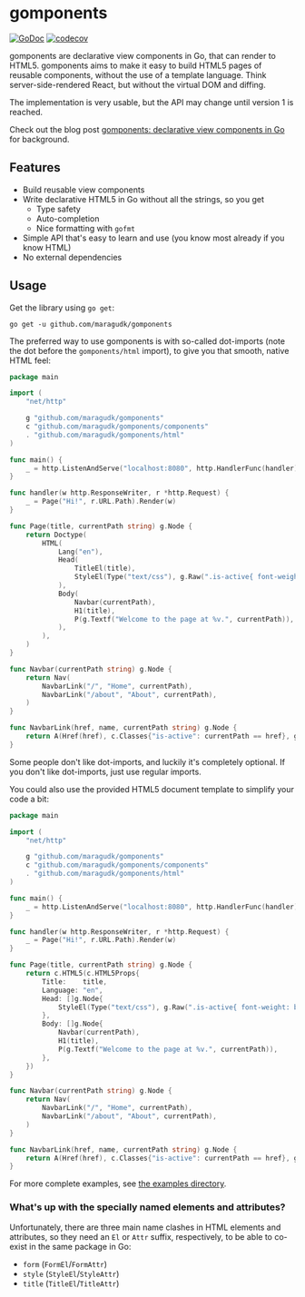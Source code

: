 # gomponents

[![GoDoc](https://godoc.org/github.com/maragudk/gomponents?status.svg)](https://godoc.org/github.com/maragudk/gomponents)
[![codecov](https://codecov.io/gh/maragudk/gomponents/branch/master/graph/badge.svg)](https://codecov.io/gh/maragudk/gomponents)

gomponents are declarative view components in Go, that can render to HTML5.
gomponents aims to make it easy to build HTML5 pages of reusable components,
without the use of a template language. Think server-side-rendered React,
but without the virtual DOM and diffing.

The implementation is very usable, but the API may change until version 1 is reached.

Check out the blog post [gomponents: declarative view components in Go](https://www.maragu.dk/blog/gomponents-declarative-view-components-in-go/)
for background.

## Features

- Build reusable view components
- Write declarative HTML5 in Go without all the strings, so you get
  - Type safety
  - Auto-completion
  - Nice formatting with `gofmt`
- Simple API that's easy to learn and use (you know most already if you know HTML)
- No external dependencies

## Usage

Get the library using `go get`:

```shell script
go get -u github.com/maragudk/gomponents
```

The preferred way to use gomponents is with so-called dot-imports (note the dot before the `gomponents/html` import),
to give you that smooth, native HTML feel:

```go
package main

import (
	"net/http"

	g "github.com/maragudk/gomponents"
	c "github.com/maragudk/gomponents/components"
	. "github.com/maragudk/gomponents/html"
)

func main() {
	_ = http.ListenAndServe("localhost:8080", http.HandlerFunc(handler))
}

func handler(w http.ResponseWriter, r *http.Request) {
	_ = Page("Hi!", r.URL.Path).Render(w)
}

func Page(title, currentPath string) g.Node {
	return Doctype(
		HTML(
			Lang("en"),
			Head(
				TitleEl(title),
				StyleEl(Type("text/css"), g.Raw(".is-active{ font-weight: bold }")),
			),
			Body(
				Navbar(currentPath),
				H1(title),
				P(g.Textf("Welcome to the page at %v.", currentPath)),
			),
		),
	)
}

func Navbar(currentPath string) g.Node {
	return Nav(
		NavbarLink("/", "Home", currentPath),
		NavbarLink("/about", "About", currentPath),
	)
}

func NavbarLink(href, name, currentPath string) g.Node {
	return A(Href(href), c.Classes{"is-active": currentPath == href}, g.Text(name))
}
```

Some people don't like dot-imports, and luckily it's completely optional.
If you don't like dot-imports, just use regular imports.

You could also use the provided HTML5 document template to simplify your code a bit:

```go
package main

import (
	"net/http"

	g "github.com/maragudk/gomponents"
	c "github.com/maragudk/gomponents/components"
	. "github.com/maragudk/gomponents/html"
)

func main() {
	_ = http.ListenAndServe("localhost:8080", http.HandlerFunc(handler))
}

func handler(w http.ResponseWriter, r *http.Request) {
	_ = Page("Hi!", r.URL.Path).Render(w)
}

func Page(title, currentPath string) g.Node {
	return c.HTML5(c.HTML5Props{
		Title:    title,
		Language: "en",
		Head: []g.Node{
			StyleEl(Type("text/css"), g.Raw(".is-active{ font-weight: bold }")),
		},
		Body: []g.Node{
			Navbar(currentPath),
			H1(title),
			P(g.Textf("Welcome to the page at %v.", currentPath)),
		},
	})
}

func Navbar(currentPath string) g.Node {
	return Nav(
		NavbarLink("/", "Home", currentPath),
		NavbarLink("/about", "About", currentPath),
	)
}

func NavbarLink(href, name, currentPath string) g.Node {
	return A(Href(href), c.Classes{"is-active": currentPath == href}, g.Text(name))
}
```

For more complete examples, see [the examples directory](examples/).

### What's up with the specially named elements and attributes?

Unfortunately, there are three main name clashes in HTML elements and attributes, so they need an `El` or `Attr` suffix,
respectively, to be able to co-exist in the same package in Go:

- `form` (`FormEl`/`FormAttr`)
- `style` (`StyleEl`/`StyleAttr`)
- `title` (`TitleEl`/`TitleAttr`)
